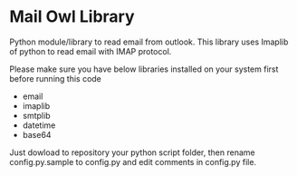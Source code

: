 # Mail Owl Library
Python module/library to read email from outlook. This library uses Imaplib of python to read email with IMAP protocol.

Please make sure you have below libraries installed on your system first before running this code
 * email
 * imaplib
 * smtplib
 * datetime
 * base64

 Just dowload to repository your python script folder, then rename config.py.sample to config.py and edit comments in config.py file.
 
